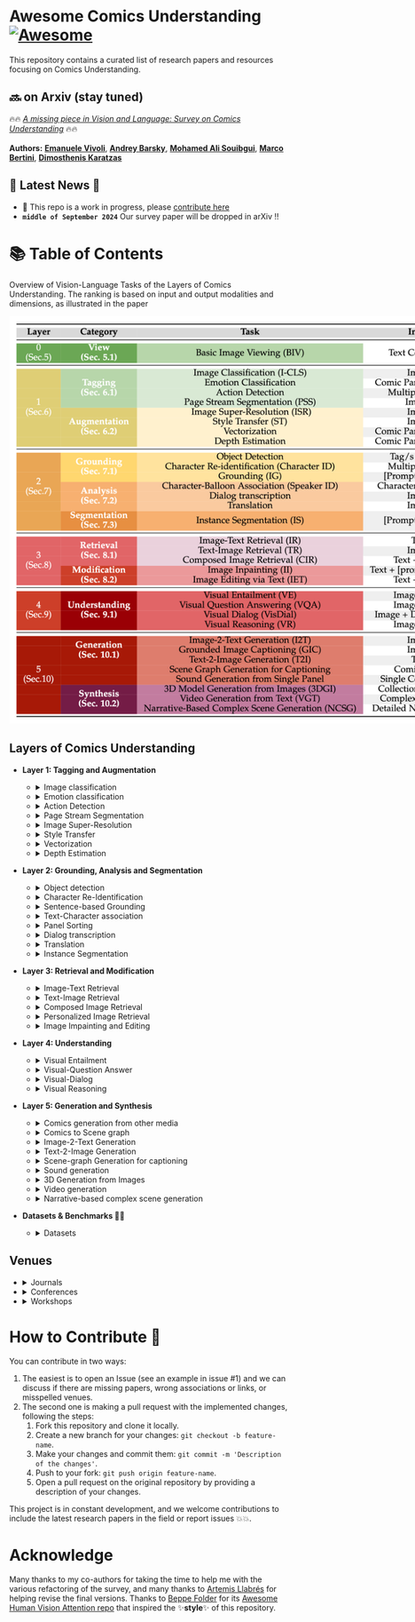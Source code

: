 # Awesome **Comics Understanding** [![Awesome](https://awesome.re/badge.svg)](https://awesome.re)

This repository contains a curated list of research papers and resources focusing on Comics Understanding.

## 🔜 on Arxiv (stay tuned)

🔥🔥 [*A missing piece in Vision and Language: Survey on Comics Understanding*](http://github.com/emanuelevivoli/awesome-comics-understanding) 🔥🔥
\
\
**Authors:** 
[**Emanuele Vivoli**](https://scholar.google.com/citations?user=BCzPjawAAAAJ),
[**Andrey Barsky**](https://scholar.google.com/citations?hl=en&user=wWYzhSEAAAAJ),
[**Mohamed Ali Souibgui**](https://scholar.google.com/citations?user=LXq3YYMAAAAJ),
[**Marco Bertini**](https://scholar.google.com/citations?user=SBm9ZpYAAAAJ),
[**Dimosthenis Karatzas**](https://scholar.google.com/citations?user=xASEtrUAAAAJ)

## 📣 Latest News 📣
- 🚧 This repo is a work in progress, please [contribute here](#how-to-contribute-)
- **`middle of September 2024`** Our survey paper will be dropped in arXiv !!

# 📚 Table of Contents

Overview of Vision-Language Tasks of the Layers of Comics Understanding. The ranking is based on input and output modalities and dimensions, as illustrated in the paper

<p align="center">
    <img src="imgs/locu.png" style="max-width:1000px">
</p>

## Layers of Comics Understanding

- **Layer 1: Tagging and Augmentation**
    - <details>
        <summary>Image classification</summary>
        
        | **Year** | **Conference / Journal** | **Title** | **Authors** | **Links** |
        |:--------:|:--------------:|:----------------------------------------------------|:---------------------|:---------:|
        |   2023   |      TIP      | Panel-Page-Aware Comic Genre Understanding | *Xu, Chenshu et al.* | [📜 Paper](https://ieeexplore.ieee.org/document/10112648) |
        |   2019   |      ICDAR Workshop      | Analysis Based on Distributed Representations of Various Parts Images in Four-Scene Comics Story Dataset | *Terauchi, Akira et al.* | [📜 Paper](https://ieeexplore.ieee.org/document/8892946) |
        |   2018   |      TPAMI      | Learning Consensus Representation for Weak Style Classification | *Jiang, Shuhui et al.* |  [📜 Paper](https://pubmed.ncbi.nlm.nih.gov/29990099/) |
        |   2018   |      ICDAR      | Comic Story Analysis Based on Genre Classification | *Daiku, Yuki et al.* | [📜 Paper](https://ieeexplore.ieee.org/abstract/document/8270238) |
        |   2017   |      ICDAR      | Histogram of Exclamation Marks and Its Application for Comics Analysis | *Hiroe, Sotaro et al.* | [📜 Paper](http://ieeexplore.ieee.org/document/8270239/) |
        |   2014   |      ACM Multimedia      | Line-Based Drawing Style Description for Manga Classification | *Chu, Wei-Ta et al.* | [📜 Paper](https://dl.acm.org/doi/abs/10.1145/2647868.2654962) |
    </details>

    - <details>
        <summary>Emotion classification</summary>
        
        | **Year** | **Conference / Journal** | **Title** | **Authors** | **Links** |
        |:--------:|:--------------:|:----------------------------------------------------|:---------------------|:---------:|
        |   2023   |      MMM      | Manga Text Detection with Manga-Specific Data Augmentation and Its Applications on Emotion Analysis | *Yang, Yi-Ting et al.* | [📜 Paper](https://link.springer.com/chapter/10.1007/978-3-031-27818-1_3) |
        |   2021   |     ICDAR      | Competition on Multimodal Emotion Recognition on Comics Scenes | *Nguyen, Nhu-Van et al.* | [📜 Paper](https://dl.acm.org/doi/10.1007/978-3-030-86337-1_51), [👨‍💻 Code](https://github.com/shwetkm/Multimodal-Emotion-Recognition-on-Comics-scenes-EmoRecCom) |
        |   2016   |      MANPU (ACM Workshop)     | Manga Content Analysis Using Physiological Signals | *Sanches, Charles Lima et al.* | [📜 Paper](https://dl.acm.org/doi/10.1145/3011549.3011555) |
        |   2015   |      IIAI-AAI      | Relation Analysis between Speech Balloon Shapes and Their Serif Descriptions in Comic | *Tanaka, Hideki et al.* | [📜 Paper](https://ieeexplore.ieee.org/document/7373906) |
    </details>
    
    - <details>
        <summary>Action Detection</summary>
        
        | **Year** | **Conference / Journal** | **Title** | **Authors** | **Links** |
        |:--------:|:--------------:|:----------------------------------------------------|:---------------------|:---------:|
        |   2020   |      Arxiv      | A Comprehensive Study of Deep Video Action Recognition | *Zhu, Yi et al.* | [📜 Paper](http://arxiv.org/abs/2012.06567), [👨‍💻 Code](https://cv.gluon.ai/model_zoo/action_recognition.html) |
        |   2017   |      CVPR      | The Amazing Mysteries of the Gutter: Drawing Inferences Between Panels in Comic Book Narratives | *Iyyer, Mohit et al.* | [📜 Paper](https://arxiv.org/abs/1611.05118) |
    </details>
    
    - <details>
        <summary>Page Stream Segmentation</summary>
        
        | **Year** | **Conference / Journal** | **Title** | **Authors** | **Links** |
        |:--------:|:--------------:|:----------------------------------------------------|:---------------------|:---------:|
        |   2022   |      ICPR      | Semantic Parsing of Interpage Relations | *Demirtaş, Mehmet Arif et al.* | [📜 Paper](https://ieeexplore.ieee.org/document/9956546) |
        |   2018   |      LREC      | Page Stream Segmentation with Convolutional Neural Nets Combining Textual and Visual Features | *Wiedemann, Gregor et al.* | [📜 Paper](https://aclanthology.org/L18-1581) |
        |   2013   |      ICDAR      | Document Classification and Page Stream Segmentation for Digital Mailroom Applications | *Gordo, Albert et al.* | [📜 Paper](http://ieeexplore.ieee.org/document/6628693/) |
    </details>
    
    - <details>
        <summary>Image Super-Resolution</summary>
        
        | **Year** | **Conference / Journal** | **Title** | **Authors** | **Links** |
        |:--------:|:--------------:|:----------------------------------------------------|:---------------------|:---------:|
        |   2023   |      MTA      | Automatic Dewarping of Camera-Captured Comic Document Images | *Garai, Arpan et al.* | [📜 Paper](https://link.springer.com/10.1007/s11042-022-13234-y) |
    </details>
    
    - <details>
        <summary>Style Transfer</summary>
        
        | **Year** | **Conference / Journal** | **Title** | **Authors** | **Links** |
        |:--------:|:--------------:|:----------------------------------------------------|:---------------------|:---------:|
        |   2023  |      Arxiv      | Inkn'hue: Enhancing Manga Colorization from Multiple Priors with Alignment Multi-Encoder VAE | *Jiramahapokee, Tawin* | [📜 Paper](https://arxiv.org/abs/2311.01804), [👨‍💻 Code](https://github.com/wootwootwootwoot/inknhue) |
        |   2023  |      IEEE Access      | Robust Manga Page Colorization via Coloring Latent Space | *Golyadkin, Maksim et al.* | [📜 Paper](https://ieeexplore.ieee.org/document/10278137) |
        |   2023   |      TVCG      | Shading-Guided Manga Screening from Reference | *Wu, Huisi et al.* | [📜 Paper](https://ieeexplore.ieee.org/document/10143242) |
        |   2022   |      Arxiv      | DASS-Detector: Domain-Adaptive Self-Supervised Pre-Training for Face \& Body Detection in Drawings | *Topal, Barış Batuhan et al.* | [📜 Paper](http://arxiv.org/abs/2211.10641), [👨‍💻 Code](https://github.com/barisbatuhan/DASS_Detector) |
        |   2021  |      CVPR      | Generating Manga from Illustrations via Mimicking Manga Creation Workflow | Zhang, LM et al.* | [📜 Paper](https://ieeexplore.ieee.org/document/9577891), [👨‍💻 Code](https://github.com/lllyasviel/MangaFilter) |
        |   2021   |      CVPR      | Unbiased Mean Teacher for Cross-domain Object Detection | *Deng, Jinhong et al.* | [📜 Paper](https://arxiv.org/abs/2003.00707), [👨‍💻 Code](https://github.com/kinredon/umt) |
        |   2021   |      CVPR      | Encoding in Style: A StyleGAN Encoder for Image-to-Image Translation | *Richardson, Elad et al.* | [📜 Paper](http://arxiv.org/abs/2008.00951), [👨‍💻 Code](https://github.com/eladrich/pixel2style2pixel) |
        |  2019   |      ISM      | Synthesis of Screentone Patterns of Manga Characters | *Tsubota, K. et al.* | [📜 Paper](https://ieeexplore.ieee.org/document/8959008), [👨‍💻 Code](https://github.com/kktsubota/manga-character-screentone) |
        |   2018  |      SciVis      | Color Interpolation for Non-Euclidean Color Spaces | *Zeyen, Max et al.* | [📜 Paper](https://ieeexplore.ieee.org/document/8823597) |
        |   2017   |      ACM-SIGGRAPH Asia      | Comicolorization: Semi-automatic Manga Colorization | *Furusawa, Chie et al.* | [📜 Paper](https://dl.acm.org/doi/10.1145/3145749.3149430), [👨‍💻 Code](https://github.com/DwangoMediaVillage/Comicolorization) |
        |   2017   |      ICDAR      | CGAN-Based Manga Colorization Using a Single Training Image | *Hensman, Paulina et al.* | [📜 Paper](https://ieeexplore.ieee.org/document/8270240/), [👨‍💻 Code](https://github.com/ryanliwag/cGan-Based-Manga-Colorization-using-1-training-image)|
        |   2017   |      CVPR      | Image-to-Image Translation with Conditional Adversarial Networks | *Isola, Phillip et al.* | [📜 Paper](http://arxiv.org/abs/1611.07004) |
        |   2017   |      ACM-TG      | Deep Extraction of Manga Structural Lines | *Li, Chengze et al.* | [📜 Paper](https://dl.acm.org/doi/10.1145/3072959.3073675), [👨‍💻 Code](https://github.com/ljsabc/MangaLineExtraction_PyTorch) |
    </details>
    
    - <details>
        <summary>Vectorization</summary>
        
        | **Year** | **Conference / Journal** | **Title** | **Authors** | **Links** |
        |:--------:|:--------------:|:----------------------------------------------------|:---------------------|:---------:|
        |   2023   |      TCSVT      | MARVEL: Raster Gray-level Manga Vectorization via Primitive-wise Deep Reinforcement Learning | *H. Su et al.* | [📜 Paper](https://ieeexplore.ieee.org/document/10233891), [👨‍💻 Code](https://github.com/SwordHolderSH/Mang2Vec) |
        |   2022   |      CVPR      | Towards Layer-wise Image Vectorization | *Ma, Xu et al.* | [📜 Paper](https://arxiv.org/abs/2206.04655), [👨‍💻 Code](https://github.com/ma-xu/LIVE) |
        |   2017   |      ACM-TG      | Deep Extraction of Manga Structural Lines | *Li, Chengze et al.* | [📜 Paper](https://dl.acm.org/doi/10.1145/3072959.3073675), [👨‍💻 Code](https://github.com/ljsabc/MangaLineExtraction_PyTorch) |
        |   2017  |     TVCG      | Manga Vectorization and Manipulation with Procedural Simple Screentone | *Yao, Chih-Yuan et al.* | [📜 Paper](https://ieeexplore.ieee.org/document/7399427) |
        |   2011   |      ACM-SIGGRAPH      | Depixelizing Pixel Art | *Kopf, Johannes et al.* | [📜 Paper](https://doi.org/10.1145/1964921.1964994) |
        |   2003   |      N/A      | Potrace : A Polygon-Based Tracing Algorithm | *Selinger, Peter* | [📜 Paper](https://www.semanticscholar.org/paper/Potrace-%3A-a-polygon-based-tracing-algorithm-Selinger/e60b78c1fed3fa907411bb189767e868e4a421f8), [👨‍💻 Code](https://potrace.sourceforge.net) |
    </details>
    
    - <details>
        <summary>Depth Estimation</summary>
        
        | **Year** | **Conference / Journal** | **Title** | **Authors** | **Links** |
        |:--------:|:--------------:|:----------------------------------------------------|:---------------------|:---------:|
        |   2023   |      CVPR Workshop      | Dense Multitask Learning to Reconfigure Comics | *Bhattacharjee, Deblina et al.* | [📜 Paper](https://arxiv.org/abs/2307.08071) |
        |   2022   |      WACV    | Estimating Image Depth in the Comics Domain | *Bhattacharjee, Deblina et al.* | [📜 Paper](https://arxiv.org/abs/2110.03575),  [👨‍💻 Code](https://github.com/IVRL/ComicsDepth) |
        |   2022  |      CVPR      | MulT: An End-to-End Multitask Learning Transformer | *Bhattacharjee, Deblina et al.* | [📜 Paper](http://arxiv.org/abs/2205.08303), [👨‍💻 Code](https://github.com/IVRL/MulT) |
    </details>

- **Layer 2: Grounding, Analysis and Segmentation**
    - <details>
        <summary>Object detection</summary>


        | **Year** | **Conference / Journal** | **Title** | **Authors** | **Links** |
        |:--------:|:--------------:|:----------------------------------------------------|:---------------------|:---------:|
        |   2023   |      MMM      | Manga Text Detection with Manga-Specific Data Augmentation and Its Applications on Emotion Analysis | *Yang, \relax YT et al.* | [📜 Paper](https://dl.acm.org/doi/10.1007/978-3-031-27818-1_3) |
        |   2023   |   CSNT      | CPD: Faster RCNN-based DragonBall Comic Panel Detection | *Sharma, Rishabh et al.* | [📜 Paper](https://ieeexplore.ieee.org/document/10134577) |
        |   2022   |      IJDAR      | BCBId: First Bangla Comic Dataset and Its Applications | *Dutta, Arpita et al.* | [📜 Paper](https://doi.org/10.1007/s10032-022-00412-9) |
        |   2022   |      ECCV      | COO/ Comic Onomatopoeia Dataset for Recognizing Arbitrary or Truncated Texts | *Baek, Jeonghun et al.* | [📜 Paper](http://arxiv.org/abs/2207.04675), [👨‍💻 Code](https://github.com/ku21fan/COO-Comic-Onomatopoeia) |
        |   2019   |      ICDAR Workshop      | What Do We Expect from Comic Panel Extraction? | *Nguyen Nhu, Van et al.* | [📜 Paper](https://ieeexplore.ieee.org/document/8893103) |
        |   2019   |      ICDAR Workshop      | CNN Based Extraction of Panels/Characters from Bengali Comic Book Page Images | *Dutta, Arpita et al.* | [📜 Paper](https://ieeexplore.ieee.org/document/8893046/) |
        |   2018   |      VCIP      | Text Detection in Manga by Deep Region Proposal, Classification, and Regression | *Chu, Wei-Ta et al.* | [📜 Paper](https://ieeexplore.ieee.org/document/8698677) |
        |   2018   |      IWAIT     | A Study on Object Detection Method from Manga Images Using CNN | *Yanagisawa, Hideaki et al.* | [📜 Paper](https://ieeexplore.ieee.org/document/8369633/) |
        |   2018   |     IWAIT      | A Study on Object Detection Method from Manga Images Using CNN | *Yanagisawa, Hideaki et al.* | [📜 Paper](https://ieeexplore.ieee.org/document/8369633/) |
        |   2017   |      ICDAR      | A Faster R-CNN Based Method for Comic Characters Face Detection | *Qin, Xiaoran et al.* | [📜 Paper](https://ieeexplore.ieee.org/document/8270109) |
        |   2016   |      IJCG      | Text-Aware Balloon Extraction from Manga | *Liu, Xueting et al.* | [📜 Paper](https://dl.acm.org/doi/10.1007/s00371-015-1084-0) |
        |   2016   |      IJCNN      | Line-Wise Text Identification in Comic Books: A Support Vector Machine-Based Approach | *Pal, Srikanta et al.* | [📜 Paper](https://ieeexplore.ieee.org/document/7727719) |
        |   2016   |      ICIP      | Text Detection in Manga by Combining Connected-Component-Based and Region-Based Classifications | *Aramaki, Yuji et al.* | [📜 Paper](http://ieeexplore.ieee.org/document/7532890) |
        |   2015   |      ICIAP      | Panel Tracking for the Extraction and the Classification of Speech Balloons | *Jomaa, Hadi S. et al.* | [📜 Paper](https://dl.acm.org/doi/10.1007/978-3-319-23234-8_37) |
        |   2012   |      DAS      | Panel and Speech Balloon Extraction from Comic Books | *Ho, Anh Khoi Ngo et al.* | [📜 Paper](https://ieeexplore.ieee.org/document/6195407) |
        |   2011   |      IJI      | Method for Real Time Text Extraction of Digital Manga Comic | *Arai, Kohei et al.* | [📜 Paper](https://api.semanticscholar.org/CorpusID:59874189) |
        |   2011   |      ICDAR      | Recognizing Text Elements for SVG Comic Compression and Its Novel Applications | *Su, Chung-Yuan et al.* | [📜 Paper](https://ieeexplore.ieee.org/document/6065526) |
        |  2010   |      ICIT      | Method for Automatic E-Comic Scene Frame Extraction for Reading Comic on Mobile Devices | *Arai, Kohei et al.* | [📜 Paper](https://ieeexplore.ieee.org/document/5501698) |
        |  2009   |      IJHCI      | Enhancing the Accessibility for All of Digital Comic Books | *Ponsard, Christophe* | [📜 Paper](https://api.semanticscholar.org/CorpusID:707176) |
    </details>
    
    - <details>
        <summary>Character Re-Identification</summary>
        

        | **Year** | **Conference / Journal** | **Title** | **Authors** | **Links** |
        |:--------:|:--------------:|:----------------------------------------------------|:---------------------|:---------:|
        |   2024   |      Arxiv      | Tails Tell Tales: Chapter-Wide Manga Transcriptions with Character Names | *Ragav Sachdeva et al.* | [📜 Paper](https://arxiv.org/abs/2408.00298), [👨‍💻 Code](https://github.com/ragavsachdeva/magi) |
        |   2024   |      Arxiv      | CoMix: A Comprehensive Benchmark for Multi-Task Comic Understanding | *Emanuele Vivoli et al.* | [📜 Paper](https://arxiv.org/abs/2407.03550) |
        |   2024   |      CVPR      | The Manga Whisperer: Automatically Generating Transcriptions for Comics | *Sachdeva, Ragav et al.* | [📜 Paper](http://arxiv.org/abs/2401.10224), [👨‍💻 Code](https://github.com/ragavsachdeva/magi) |
        |   2023   |      IET Image Processing      | Toward Cross-Domain Object Detection in Artwork Images Using Improved YoloV5 and XGBoosting | *Ahmad, Tasweer et al.* | [📜 Paper](https://api.semanticscholar.org/CorpusID:258159957) |
        |   2023   |      Arxiv      | Identity-Aware Semi-Supervised Learning for Comic Character Re-Identification | *Soykan, Gürkan et al.* | [📜 Paper](https://arxiv.org/abs/2308.09096) |
        |   2023   |      ACM-MM Asia      | Occlusion-Aware Manga Character Re-Identification with Self-Paced Contrastive Learning | *Zhang, Ci-Yin et al.* | [📜 Paper](https://dl.acm.org/doi/10.1145/3595916.3626401) |
        |   2022   |      Arxiv      | Unsupervised Manga Character Re-Identification via Face-Body and Spatial-Temporal Associated Clustering | *Zhang, Z et al.* | [📜 Paper](https://arxiv.org/abs/2204.04621) |
        |   2022   |      ICIR      | CAST: Character Labeling in Animation Using Self‐supervision by Tracking | *Nir, Oron et al.* | [📜 Paper](https://onlinelibrary.wiley.com/doi/10.1111/cgf.14464) |
        |   2020   |      ICPR      | Dual Loss for Manga Character Recognition with Imbalanced Training Data | *Li, Yonggang et al.* | [📜 Paper](https://ieeexplore.ieee.org/abstract/document/9412282) |
        |   2020   |      ICML      | A Simple Framework for Contrastive Learning of Visual Representations | *Chen, Ting et al.* | [📜 Paper](http://arxiv.org/abs/2002.05709) |
        |   2015   |      ACPR      | Similarity Learning Based on Pool-Based Active Learning for Manga Character Retrieval | *Iwata, Motoi et al.* | [📜 Paper](https://ieeexplore.ieee.org/document/7486541) |
        |   2014   |      DAS      | A Study to Achieve Manga Character Retrieval Method for Manga Images | *Iwata, M. et al.* |  [📜 Paper](https://ieeexplore.ieee.org/document/6831019) |
        |   2012   |      CVPR      | Color Attributes for Object Detection | *Khan, Fahad Shahbaz et al.* | [📜 Paper](https://ieeexplore.ieee.org/document/6248068) |
        |   2012   |      ECCV      | PHOG Analysis of Self-Similarity in Aesthetic Images | *Redies, Christoph et al.* | [📜 Paper](https://link.springer.com/chapter/10.1007/978-3-642-33863-2_54) |
        |   2011   |      ICDAR      | Similar Manga Retrieval Using Visual Vocabulary Based on Regions of Interest | *Sun, Weihan et al.* | [📜 Paper](https://ieeexplore.ieee.org/document/6065475) |
    </details>
    
    - <details>
        <summary>Sentence-based Grounding</summary>
        

        | **Year** | **Conference / Journal** | **Title** | **Authors** | **Links** |
        |:--------:|:--------------:|:----------------------------------------------------|:---------------------|:---------:|
        |   2024   |  AAAI | GroundVLP: Harnessing Zero-shot Visual Grounding from Vision-Language Pre-training and Open-Vocabulary Object Detection | *Shen, Haozhan et al.* | [📜 Paper](http://arxiv.org/abs/2312.15043), [👨‍💻 Code](https://github.com/om-ai-lab/GroundVLP) |
        |   2024   |  ECCV | Grounding DINO: Marrying DINO with Grounded Pre-Training for Open-Set Object Detection | *Liu, Shilong et al.* | [📜 Paper](http://arxiv.org/abs/2303.05499), [👨‍💻 Code](https://github.com/IDEA-Research/GroundingDINO) |
        |   2020   |  CVPR Workshop | Exploring Phrase Grounding without Training: Contextualisation and Extension to Text-Based Image Retrieval | *Parcalabescu, Letitia et al.* | [📜 Paper](https://ieeexplore.ieee.org/document/9150575/) |
        |   2019   |  AAAI | Zero-Shot Object Detection with Textual Descriptions | *Li, Zhihui et al.* | [📜 Paper](https://ojs.aaai.org/index.php/AAAI/article/view/4891) |
    </details>
    
    - <details>
        <summary>Text-Character association</summary>
        

        | **Year** | **Conference / Journal** | **Title** | **Authors** | **Links** |
        |:--------:|:--------------:|:----------------------------------------------------|:---------------------|:---------:|
        |   2024   |      Arxiv      | Tails Tell Tales: Chapter-Wide Manga Transcriptions with Character Names | *Ragav Sachdeva et al.* | [📜 Paper](https://arxiv.org/abs/2408.00298), [👨‍💻 Code](https://github.com/ragavsachdeva/magi) |
        |   2024   |      Arxiv      | CoMix: A Comprehensive Benchmark for Multi-Task Comic Understanding | *Emanuele Vivoli et al.* | [📜 Paper](https://arxiv.org/abs/2407.03550) |
        |   2024   |      CVPR      | The Manga Whisperer: Automatically Generating Transcriptions for Comics | *Sachdeva, Ragav et al.* | [📜 Paper](http://arxiv.org/abs/2401.10224), [👨‍💻 Code](https://github.com/ragavsachdeva/magi) |
        |   2023   |      arXiv      | Manga109Dialog A Large-scale Dialogue Dataset for Comics Speaker Detection | *Li, Yingxuan et al.* | [📜 Paper](http://arxiv.org/abs/2306.17469) |
        |   2022   |      IIAI-AAI   | Algorithms for Estimation of Comic Speakers Considering Reading Order of Frames and Texts | *Omori, Yuga et al.* | [📜 Paper](https://ieeexplore.ieee.org/document/9894649/) |
        |   2019   |      IJDAR      | Comic MTL: Optimized Multi-Task Learning for Comic Book Image Analysis | *Nguyen, Nhu-Van et al.* | [📜 Paper](https://dl.acm.org/doi/10.1007/s10032-019-00330-3) |
        |   2015   |      ICDAR      | Speech Balloon and Speaker Association for Comics and Manga Understanding | *Rigaud, Christophe et al.* | [📜 Paper](http://ieeexplore.ieee.org/document/7333782/) |
    </details>
    
    - <details>
        <summary>Panel Sorting</summary>
        

        | **Year** | **Conference / Journal** | **Title** | **Authors** | **Links** |
        |:--------:|:--------------:|:----------------------------------------------------|:---------------------|:---------:|
        |   2017   |      ICDAR     | Story Pattern Analysis Based on Scene Order Information in Four-Scene Comics | *Ueno, Miki et al.* | [📜 Paper](https://ieeexplore.ieee.org/document/8270241) |
    </details>

    - <details>
        <summary>Dialog transcription</summary>
        

        | **Year** | **Conference / Journal** | **Title** | **Authors** | **Links** |
        |:--------:|:--------------:|:----------------------------------------------------|:---------------------|:---------:|
        |   2024   |      Arxiv      | Tails Tell Tales: Chapter-Wide Manga Transcriptions with Character Names | *Ragav Sachdeva et al.* | [📜 Paper](https://arxiv.org/abs/2408.00298), [👨‍💻 Code](https://github.com/ragavsachdeva/magi) |
        |   2024   |      Arxiv      | CoMix: A Comprehensive Benchmark for Multi-Task Comic Understanding | *Emanuele Vivoli et al.* | [📜 Paper](https://arxiv.org/abs/2407.03550) |
        |   2024   |      CVPR      | The Manga Whisperer: Automatically Generating Transcriptions for Comics | *Sachdeva, Ragav et al.* | [📜 Paper](http://arxiv.org/abs/2401.10224), [👨‍💻 Code](https://github.com/ragavsachdeva/magi) |
        |   2023   |      arXiv      | Manga109Dialog A Large-scale Dialogue Dataset for Comics Speaker Detection | *Li, Yingxuan et al.* | [📜 Paper](http://arxiv.org/abs/2306.17469) |
    </details>
    
    - <details>
        <summary>Translation</summary>
        

        | **Year** | **Conference / Journal** | **Title** | **Authors** | **Links** |
        |:--------:|:--------------:|:----------------------------------------------------|:---------------------|:---------:|
        
    </details>
    
    - <details>
        <summary>Instance Segmentation</summary>
        

        | **Year** | **Conference / Journal** | **Title** | **Authors** | **Links** |
        |:--------:|:--------------:|:----------------------------------------------------|:---------------------|:---------:|
        |   2024   |      ECCV Worksop     | AI for Visual Art | *Bhattacharjee, Deblina et al.* | [👨‍💻 Code](https://github.com/IVRL/AI4VA) |
        |   2022   |      DataverseNL     | The Visual Language Research Corpus (VLRC) Project | *Cohn, Neil* | [📜 Paper](https://doi.org/10.34894/LWMZ7G) |
    </details>

- **Layer 3: Retrieval and Modification**
    - <details>
        <summary>Image-Text Retrieval</summary>
        

        | **Year** | **Conference / Journal** | **Title** | **Authors** | **Links** |
        |:--------:|:--------------:|:----------------------------------------------------|:---------------------|:---------:|
        |   2014   |      DAS      | A Study to Achieve Manga Character Retrieval Method for Manga Images | *Iwata, M. et al.* |  [📜 Paper](https://ieeexplore.ieee.org/document/6831019) |
        |   2011   |      ICDAR      | Similar Manga Retrieval Using Visual Vocabulary Based on Regions of Interest | *Sun, Weihan et al.* | [📜 Paper](https://ieeexplore.ieee.org/document/6065475) |
        |   2011   |      CAVW      | Comic Character Animation Using Bayesian Estimation | *Chou, Yun-Feng et al.* | [📜 Paper](https://nycu-staging.elsevierpure.com/en/publications/comic-character-animation-using-bayesian-estimation) |
        |   2010   |      ICGC      | Searching Digital Political Cartoons | *Wu, Yejun* | [📜 Paper](https://www.researchgate.net/publication/221414603_Searching_Digital_Political_Cartoons) |
    </details>
    
    - <details>
        <summary>Text-Image Retrieval</summary>
        

        | **Year** | **Conference / Journal** | **Title** | **Authors** | **Links** |
        |:--------:|:--------------:|:----------------------------------------------------|:---------------------|:---------:|
        |   2014   |      ICIP      | Sketch2Manga: Sketch-based Manga Retrieval | *Matsui, Yusuke et al.* | [📜 Paper](https://ieeexplore.ieee.org/document/7025626) |
    </details>
    
    - <details>
        <summary>Composed Image Retrieval</summary>
        

        | **Year** | **Conference / Journal** | **Title** | **Authors** | **Links** |
        |:--------:|:--------------:|:----------------------------------------------------|:---------------------|:---------:|
        |   2023   |      Arxiv      | MaRU: A Manga Retrieval and Understanding System Connecting Vision and Language | *Shen, Conghao Tom et al.* | [📜 Paper](https://arxiv.org/abs/2311.02083) |
        |   2022   |      DICTA      | ComicLib: A New Large-Scale Comic Dataset for Sketch Understanding | *Wei, Xin et al.* | [📜 Paper](https://ieeexplore.ieee.org/abstract/document/10034579/) |
        |   2021   |      ICDAR      | Manga-MMTL: Multimodal Multitask Transfer Learning for Manga Character Analysis | *Nguyen, Nhu-Van et al.* | [📜 Paper](https://dl.acm.org/doi/10.1007/978-3-030-86331-9_27) |
        |   2017   |      ICDAR      | Sketch-Based Manga Retrieval Using Deep Features | *Narita, Rei et al.* | [📜 Paper](https://ieeexplore.ieee.org/abstract/document/8270236) |
        |   2017   |      Arxiv      | A Neural Representation of Sketch Drawings | *Ha, David et al.* | [📜 Paper](http://arxiv.org/abs/1704.03477) |
        |   2017   |      Arxiv      | Style Transfer for Anime Sketches with Enhanced Residual U-net and Auxiliary Classifier GAN | *Zhang, Lvmin et al.* | [📜 Paper](http://arxiv.org/abs/1706.03319) |
        |   2015   |      MM-TA      | Sketch-Based Manga Retrieval Using Manga109 Dataset | *Matsui, Yusuke et al.* | [📜 Paper](https://arxiv.org/abs/1510.04389) |
    </details>
    
    - <details>
        <summary>Personalized Image Retrieval</summary>
        
        | **Year** | **Conference / Journal** | **Title** | **Authors** | **Links** |
        |:--------:|:--------------:|:----------------------------------------------------|:---------------------|:---------:|
        |   2022   |      BMVC      | Personalised CLIP or: How to Find Your Vacation Videos | *Korbar, Bruno et al.* | [📜 Paper](https://bmvc2022.mpi-inf.mpg.de/639) |

    </details>

    - <details>
        <summary>Image Impainting and Editing</summary>
        

        | **Year** | **Conference / Journal** | **Title** | **Authors** | **Links** |
        |:--------:|:--------------:|:----------------------------------------------------|:---------------------|:---------:|
        |   2022   |      ACM-UIST      | CodeToon: Story Ideation, Auto Comic Generation, and Structure Mapping for Code-Driven Storytelling | *Suh, Sangho et al.* | [📜 Paper](http://arxiv.org/abs/2208.12981) |
        |   2022   |      TVCG      | Interactive Data Comics | *Wang, Zezhong et al.* | [📜 Paper](https://ieeexplore.ieee.org/document/9552591/) |
    </details>

- **Layer 4: Understanding**
    - <details>
        <summary>Visual Entailment</summary>
        

        | **Year** | **Conference / Journal** | **Title** | **Authors** | **Links** |
        |:--------:|:--------------:|:----------------------------------------------------|:---------------------|:---------:|
        
    </details>
    
    - <details>
        <summary>Visual-Question Answer</summary>
        

        | **Year** | **Conference / Journal** | **Title** | **Authors** | **Links** |
        |:--------:|:--------------:|:----------------------------------------------------|:---------------------|:---------:|
        |   2022   |      WACV      | Challenges in Procedural Multimodal Machine Comprehension: A Novel Way To Benchmark | *Sahu, Pritish et al.* | [📜 Paper](https://arxiv.org/abs/2110.11899) |
        |   2021  |     Arxiv      | Towards Solving Multimodal Comprehension | *Sahu, Pritish et al.* | [📜 Paper](https://api.semanticscholar.org/CorpusID:233307454) |
        |   2020   |      MDPI-AS      | A Survey on Machine Reading Comprehension—Tasks, Evaluation Metrics and Benchmark Datasets | *Zeng, Changchang et al.* | [📜 Paper](https://www.mdpi.com/2076-3417/10/21/7640) |
        |   2017   |      IIWAS      | ComicQA: Contextual Navigation Aid by Hyper-Comic Representation | *Sumi, Yasuyuki et al.* | [📜 Paper](https://dl.acm.org/doi/10.1145/3151759.3151790) |
        |   2016   |      MANPU      | Designing a Question-Answering System for Comic Contents | *Moriyama, Yukihiro et al.* | [📜 Paper](https://doi.org/10.1145/3011549.3011554) |
    </details>

    - <details>
        <summary>Visual-Dialog</summary>
        

        | **Year** | **Conference / Journal** | **Title** | **Authors** | **Links** |
        |:--------:|:--------------:|:----------------------------------------------------|:---------------------|:---------:|
        
    </details>

    - <details>
        <summary>Visual Reasoning</summary>
        

        | **Year** | **Conference / Journal** | **Title** | **Authors** | **Links** |
        |:--------:|:--------------:|:----------------------------------------------------|:---------------------|:---------:|

    </details>

- **Layer 5: Generation and Synthesis**
    - <details>
        <summary>Comics generation from other media</summary>
        

        | **Year** | **Conference / Journal** | **Title** | **Authors** | **Links** |
        |:--------:|:--------------:|:----------------------------------------------------|:---------------------|:---------:|
        |   2023   |      SIGCSE      | Developing Comic-based Learning Toolkits for Teaching Computing to Elementary School Learners | *Castro, Francico et al.* | [📜 Paper](https://dl.acm.org/doi/abs/10.1145/3545947.3576272) |
        |   2022  |      THMS      | Augmenting Conversations With Comic-Style Word Balloons | *Zhang, H. et al.* | [📜 Paper](https://ieeexplore.ieee.org/abstract/document/9969440) |
        |   2022  |      LACLO      | Comics as a Pedagogical Tool for Teaching | *Lima, Antonio Alexandre et al.* | [📜 Paper](https://api.semanticscholar.org/CorpusID:256034564) |
        |   2021   |      TVCG      | ChartStory: Automated Partitioning, Layout, and Captioning of Charts into Comic-Style Narratives | *Zhao, Jian et al.* | [📜 Paper](https://ieeexplore.ieee.org/document/9547737) |
        |   2021  |      SIGCSE      | Using Comics to Introduce and Reinforce Programming Concepts in CS1 | *Suh, Sangho et al.* | [📜 Paper](https://dl.acm.org/doi/abs/10.1145/3408877.3432465) |
        |   2021   |      MM-CCA      | Automatic Comic Generation with Stylistic Multi-page Layouts and Emotion-driven Text Balloon Generation | *Yang, Xin et al.* | [📜 Paper](http://arxiv.org/abs/2101.11111) |
        |   2018   |      ACM      | Comixify: Transform Video into a Comics | *Pesko, Maciej et al.* | [📜 Paper](http://arxiv.org/abs/1812.03473) |
        |   2015   |      TOMM      | Content-Aware Video2Comics With Manga-Style Layout | *Jing, Guangmei et al.* | [📜 Paper](http://ieeexplore.ieee.org/document/7226841/) |
        |   2012   |      TOMM      | Movie2Comics: Towards a Lively Video Content Presentation | *Wang, Meng et al.* | [📜 Paper](https://ieeexplore.ieee.org/document/6148281) |
        |   2012   |      ACM-TG      | Automatic Stylistic Manga Layout | *Cao, Ying et al.* | [📜 Paper](https://dl.acm.org/doi/10.1145/2366145.2366160) |
        |   2012   |      TOMM      | Scalable Comic-like Video Summaries and Layout Disturbance | *Herranz, Luis et al.* | [📜 Paper](http://ieeexplore.ieee.org/document/6177266/) |
        |   2011   |      ACM-MM      | Automatic Preview Generation of Comic Episodes for Digitized Comic Search | *Hoashi, Keiichiro et al.* | [📜 Paper](https://dl.acm.org/doi/abs/10.1145/2072298.2072047) |
        |   2011   |      ISPACS      | Automatic Comic Strip Generation Using Extracted Keyframes from Cartoon Animation | *Tanapichet, Pakpoom et al.* | [📜 Paper](https://ieeexplore.ieee.org/document/6146180) |
        |   2011   |      ICMLC      | Caricaturation for Human Face Pictures | *Chang, I-Cheng et al.* | [📜 Paper](https://ieeexplore.ieee.org/document/6017011) |
        |   2010   |      SICE      | Comic Live Chat Communication Tool Based on Concept of Downgrading | *Matsuda, Misaki et al.* | [📜 Paper](https://ieeexplore.ieee.org/abstract/document/5602541/) |
        |   2010   |     CAIDCD      | Research and Development of the Generation in Japanese Manga Based on Frontal Face Image | *Xuexiong, Deng et al.* | [📜 Paper](https://colab.ws/articles/10.1109%2Fcaidcd.2010.5681245) |
    </details>

    - <details>
        <summary>Comics to Scene graph</summary>

        | **Year** | **Conference / Journal** | **Title** | **Authors** | **Links** |
        |:--------:|:--------------:|:----------------------------------------------------|:---------------------|:---------:|

    </details>

    - <details>
        <summary>Image-2-Text Generation</summary>
        

        | **Year** | **Conference / Journal** | **Title** | **Authors** | **Links** |
        |:--------:|:--------------:|:----------------------------------------------------|:---------------------|:---------:|
        |   2024   |  ICDAR | Multimodal Transformer for Comics Text-Cloze | *Vivoli, Emanuele et al.* | [📜 Paper](http://arxiv.org/abs/2403.03719) |
        |   2024   |      CVPR      | The Manga Whisperer: Automatically Generating Transcriptions for Comics | *Sachdeva, Ragav et al.* | [📜 Paper](http://arxiv.org/abs/2401.10224), [👨‍💻 Code](https://github.com/ragavsachdeva/magi) |
        |   2023   |      Arxiv      | Comics for Everyone: Generating Accessible Text Descriptions for Comic Strips | *Ramaprasad, Reshma et al.* | [📜 Paper](https://arxiv.org/abs/2310.00698) |
        |   2023   |      ACL      | Multimodal Persona Based Generation of Comic Dialogs | *Agrawal, Harsh et al.* | [📜 Paper](https://aclanthology.org/2023.acl-long.791) |
        |   2023   |      Arxiv      | M2C: Towards Automatic Multimodal Manga Complement | *Guo, Hongcheng et al.* | [📜 Paper](https://arxiv.org/abs/2310.17130) |

    </details>

    - <details>
        <summary>Text-2-Image Generation</summary>
        

        | **Year** | **Conference / Journal** | **Title** | **Authors** | **Links** |
        |:--------:|:--------------:|:----------------------------------------------------|:---------------------|:---------:|
        |   2023   |      ICCV      | Diffusion in Style | *Everaert, Martin Nicolas et al.* | [📜 Paper](https://ieeexplore.ieee.org/document/10377661), [👨‍💻 Code]() |
        |   2023   |      MDPI-AS      | A Study on Generating Webtoons Using Multilingual Text-to-Image Models | *Yu, Kyungho et al.* | [📜 Paper](https://www.mdpi.com/2076-3417/13/12/7278) |
        |   2023   |      Arxiv      | Generating Coherent Comic with Rich Story Using ChatGPT and Stable Diffusion | *Jin, Ze et al.* | [📜 Paper](https://arxiv.org/abs/2305.11067) |
        |   2022   |      ISM      | Conditional GAN for Small Datasets | *Hiruta, Komei et al.* | [📜 Paper](https://ieeexplore.ieee.org/document/10019704) |
        |   2021   |      NAACL      | Improving Generation and Evaluation of Visual Stories via Semantic Consistency | *Maharana, Adyasha et al.* | [📜 Paper](http://arxiv.org/abs/2105.10026), [👨‍💻 Code](https://github.com/adymaharana/StoryViz) |
        |   2021   |      CoRR      | Integrating Visuospatial, Linguistic and Commonsense Structure intoStory Visualization | *Maharana, Adyasha et al.* | [📜 Paper](https://arxiv.org/abs/2110.10834), [👨‍💻 Code](https://github.com/adymaharana/VLCStoryGan) |
        |   2021   |      ICCC      | A Deep Learning Pipeline for the Synthesis of Graphic Novels | *Melistas, Thomas et al.* | [📜 Paper](https://doi.org/10.5281/zenodo.11120828) |
        |   2021   |      Arxiv      | ComicGAN: Text-to-Comic Generative Adversarial Network | *Proven-Bessel, Ben et al.* | [📜 Paper](http://arxiv.org/abs/2109.09120), [👨‍💻 Code](https://github.com/nijuyr/comixGAN) |
        |   2019   |      CVPR      | StoryGAN: A Sequential Conditional GAN for Story Visualization | *Li, Yitong et al.* | [📜 Paper](http://arxiv.org/abs/1812.02784), [👨‍💻 Code](https://github.com/yitong91/StoryGAN) |
        |   2018   |      CVPR      | Cross-Domain Weakly-Supervised Object Detection through Progressive Domain Adaptation | *Inoue, Naoto et al.* | [📜 Paper](http://arxiv.org/abs/1803.11365), [👨‍💻 Code](https://github.com/naoto0804/cross-domain-detection) |
        |   2017   |      Arxiv      | Towards the Automatic Anime Characters Creation with Generative Adversarial Networks | *Jin, Yanghua et al.* | [📜 Paper](http://arxiv.org/abs/1708.05509), [👨‍💻 Code](https://github.com/ctwxdd/Tensorflow-ACGAN-Anime-Generation) |
    </details>
    
    - <details>
        <summary>Scene-graph Generation for captioning</summary>
        

        | **Year** | **Conference / Journal** | **Title** | **Authors** | **Links** |
        |:--------:|:--------------:|:----------------------------------------------------|:---------------------|:---------:|

    </details>
    
    - <details>
        <summary>Sound generation</summary>
        

        | **Year** | **Conference / Journal** | **Title** | **Authors** | **Links** |
        |:--------:|:--------------:|:----------------------------------------------------|:---------------------|:---------:|
        |   2023   |      ACM-TAC      | AccessComics2: Understanding the User Experience of an Accessible Comic Book Reader for Blind People with Textual Sound Effects | *Lee, Yun Jung et al.* | [📜 Paper](https://dl.acm.org/doi/10.1145/3555720) |
        |   2019   |      ACM-TG      | Comic-Guided Speech Synthesis | *Wang, Yujia et al.* | [📜 Paper](https://dl.acm.org/doi/10.1145/3355089.3356487) |
    </details>
    
    - <details>
        <summary>3D Generation from Images</summary>
        

        | **Year** | **Conference / Journal** | **Title** | **Authors** | **Links** |
        |:--------:|:--------------:|:----------------------------------------------------|:---------------------|:---------:|
        |   2023   |      ECCV      | AnimeCeleb: Large-Scale Animation CelebHeads Dataset for Head Reenactment | *Kim, Kangyeol et al.* | [📜 Paper](http://arxiv.org/abs/2111.07640), [👨‍💻 Code](https://github.com/kangyeolk/AnimeCeleb) |
        |   2023   |      IJCAI      | Collaborative Neural Rendering Using Anime Character Sheets | *Lin, Zuzeng et al.* | [📜 Paper](http://arxiv.org/abs/2207.05378), [👨‍💻 Code](https://github.com/megvii-research/IJCAI2023-CoNR) |
        |   2023   |      CVPR      | PAniC-3D: Stylized Single-view 3D Reconstruction from Portraits of Anime Characters | *Chen, Shuhong et al.* | [📜 Paper](https://ieeexplore.ieee.org/document/10204514/) |
        |   2023   |      Arxiv      | Sketch-A-Shape: Zero-Shot Sketch-to-3D Shape Generation | *Sanghi, Aditya et al.* | [📜 Paper](https://arxiv.org/abs/2307.03869) |
        |   2021   |      N/A      | Talking Head Anime from a Single Image 2: More Expressive | *Khungurn, Pramook et al.* | [👨‍💻 Code](https://github.com/pkhungurn/talking-head-anime-2-demo) |
        |   2020   |      ICLR      | U-GAT-IT: Unsupervised Generative Attentional Networks with Adaptive Layer-Instance Normalization for Image-to-Image Translation | *Kim, Junho et al.* | [📜 Paper](http://arxiv.org/abs/1907.10830), [👨‍💻 Code](https://github.com/Lornatang/UGATIT-PyTorch) |
        |   2017   |      3DV      | 3D Shape Reconstruction from Sketches via Multi-view Convolutional Networks | *Lun, Zhaoliang et al.* | [📜 Paper](https://ieeexplore.ieee.org/document/8374559/) |

    </details>

    - <details>
        <summary>Video generation</summary>
        

        | **Year** | **Conference / Journal** | **Title** | **Authors** | **Links** |
        |:--------:|:--------------:|:----------------------------------------------------|:---------------------|:---------:|
        |   2023   |      Arxiv      | DreamVideo: High-Fidelity Image-to-Video Generation with Image Retention and Text Guidance | *Wang, Cong et al.* | [📜 Paper](http://arxiv.org/abs/2312.03018), [👨‍💻 Code](https://github.com/anonymous0769/DreamVideo) |
        |   2023  |      Arxiv      | Photorealistic Video Generation with Diffusion Models | *Gupta, Agrim et al.* | [📜 Paper](http://arxiv.org/abs/2312.06662) |
        |   2023   |      Arxiv      | Motion-Conditioned Image Animation for Video Editing | *Yan, Wilson et al.* | [📜 Paper](http://arxiv.org/abs/2311.18827), [👨‍💻 Code](https://facebookresearch.github.io/MoCA) |
        |   2021   |      ICDAR      | C2VNet: A Deep Learning Framework Towards Comic Strip to Audio-Visual Scene Synthesis | *Gupta, Vaibhavi et al.* | [📜 Paper](https://link.springer.com/chapter/10.1007/978-3-030-86331-9_11), [👨‍💻 Code](https://github.com/gesstalt/IMCDB) |
        |   2016   |      TOMM      | Dynamic Manga: Animating Still Manga via Camera Movement | *Cao, Ying et al.* | [📜 Paper](https://ieeexplore.ieee.org/document/7567524) |
    </details>

    - <details>
        <summary>Narrative-based complex scene generation</summary>
        

        | **Year** | **Conference / Journal** | **Title** | **Authors** | **Links** |
        |:--------:|:--------------:|:----------------------------------------------------|:---------------------|:---------:|
        |   2024   |      WACV      | Synthesizing Coherent Story with Auto-Regressive Latent Diffusion Models | *Pan, Xichen et al.* | [📜 Paper](http://arxiv.org/abs/2211.10950), [👨‍💻 Code](https://github.com/xichenpan/ARLDM) |
        |   2023   |      CVPR      | Make-A-Story: Visual Memory Conditioned Consistent Story Generation | *Rahman, Tanzila et al.* | [📜 Paper](https://ieeexplore.ieee.org/document/10205339/) |
        |   2023   |     NeurIPS Workshop      | Personalized Comic Story Generation | *Peng, Wenxuan et al.* | [📜 Paper](https://neurips.cc/virtual/2023/81378) |
        |   2022   |      ECCV     | StoryDALL-E: Adapting Pretrained Text-to-Image Transformers for Story Continuation | *Maharana, Adyasha et al.* | [📜 Paper](http://arxiv.org/abs/2209.06192), [👨‍💻 Code](https://github.com/adymaharana/storydalle) |
        |   2022   |      EMNLP      | Character-Centric Story Visualization via Visual Planning and Token Alignment | *Chen, Hong et al.* | [📜 Paper](http://arxiv.org/abs/2210.08465), [👨‍💻 Code](https://github.com/PlusLabNLP/VP-CSV) |
        |   2021   |      NAACL      | Improving Generation and Evaluation of Visual Stories via Semantic Consistency | *Maharana, Adyasha et al.* | [📜 Paper](http://arxiv.org/abs/2105.10026), [👨‍💻 Code](https://github.com/adymaharana/StoryViz) |
        |   2018   |      CoRR      | StoryGAN: A Sequential Conditional GAN for Story Visualization | *Yitong Li et al.* | [📜 Paper](http://arxiv.org/abs/1812.02784) |
    </details>

- **Datasets & Benchmarks 📂📎**
    - <details>
        <summary>Datasets</summary>
        
        ### Overview of Comic/Manga Datasets and Tasks

        This table provides an overview of Comic/Manga datasets and tasks, including information on their availability, published year, source, and properties such as languages, number of comic/manga books, and pages. The rows are repeated according to the supported tasks. Accessibility is indicated with ⚠️ for no longer existing datasets, ❌ indicates existing but not accessible, and ✅ means existing and accessible. The link [proj] directs to the project websites, while [data] directs to dataset websites. For CoMix, *mix* means that it inherits from a mixture of four datasets.

        | **Task**              | **Name**                                                                                              | **Year** | **Access.** | **Language**       | **Origin** | **# books** | **# pages** |
        |-----------------------|-------------------------------------------------------------------------------------------------------|----------|-------------|--------------------|------------|-------------|-------------|
        | **Image Classification** | **Sequencity** \[[proj](http://www.manga109.org/en/download.html)\]                                    | 2017     | ⚠️          | EN, JP             | -          | -           | 140000      |
        |                       | **BAM!** \[[proj](http://www.manga109.org/en/download.html)\]                                          | 2017     | ⚠️          | -                  | -          | -           | 2500000     |
        |                       | **Manga109** \[[proj](http://www.manga109.org/en/download.html)\]\[[data](http://www.manga109.org/en/download.html)\] | 2018     | ✅          | JP                 | 1970-2010  | 109         | 21142       |
        |                       | **EmoRecCom** \[[proj](https://sites.google.com/view/emotion-recognition-for-comics)\]\[[data](https://competitions.codalab.org/competitions/30954#participate-get_data)\] | 2021     | ✅          | EN                 | 1938-1954  | -           | -           |
        | **Object Detection**  | **Fahad18** \[[proj](http://www.cat.uab.cat/Research/object-detection/)\]                               | 2012     | ❌          | -                  | -          | -           | 586         |
        |                       | **eBDtheque** \[[proj](https://ebdtheque.univ-lr.fr/)\]\[[data](https://ebdtheque.univ-lr.fr/registration/)\] | 2013     | ✅          | EN, FR, JP         | 1905-2012  | 25          | 100         |
        |                       | **sun70** \[[proj](http://www.manga109.org/en/download.html)\]                                         | 2013     | ❌          | FR                 | -          | 6           | 60          |
        |                       | **COMICS** \[[proj](https://github.com/miyyer/comics)\]\[[data](https://obj.umiacs.umd.edu/comics/index.html)\] | 2017     | ✅          | EN                 | 1938-1954  | 3948        | 198657      |
        |                       | **BAM!** \[[proj](http://www.manga109.org/en/download.html)\]                                          | 2017     | ⚠️          | -                  | -          | -           | 2500000     |
        |                       | **JC2463** \[[proj](http://www.manga109.org/en/download.html)\]                                        | 2017     | ❌          | JP                 | -          | 14          | 2463        |
        |                       | **AEC912** \[[proj](http://www.manga109.org/en/download.html)\]                                        | 2017     | ❌          | EN, FR             | -          | -           | 912         |
        |                       | **GCN** \[[proj](https://groups.uni-paderborn.de/graphic-literature/gncorpus/corpus.php)\]\[[data](https://groups.uni-paderborn.de/graphic-literature/gncorpus/download.php)\] | 2017     | ❌          | EN, JP             | 1978-2013  | 253         | 38000       |
        |                       | **Sequencity612** \[[proj](http://www.manga109.org/en/download.html)\]                                 | 2017     | ⚠️          | EN, JP             | -          | -           | 612         |
        |                       | **SSGCI** \[[proj](http://icpr2016-ssgci.univ-lr.fr/challenge/dataset-download/)\]\[[data](http://icpr2016-ssgci.univ-lr.fr/challenge/dataset-download/)\] | 2016     | ❌          | EN, FR, JP         | 1905-2012  | -           | 500         |
        |                       | **Comics3w** \[[proj](https://philokey.github.io/sren.html)\]                                          | 2017     | ❌          | JP, EN             | -          | 103         | 29845       |
        |                       | **comics2k** \[[proj](https://naoto0804.github.io/cross_domain_detection/)\]\[[data](https://github.com/naoto0804/cross-domain-detection/tree/master/datasets)\] | 2018     | ⚠️          | -                  | -          | -           | -           |
        |                       | **DCM772** \[[proj](https://paperswithcode.com/dataset/dcm)\]\[[data](https://git.univ-lr.fr/crigau02/dcm_dataset)\] | 2018     | ✅          | EN                 | 1938-1954  | 27          | 772         |
        |                       | **Manga109** \[[proj](http://www.manga109.org/en/download.html)\]\[[data](http://www.manga109.org/en/download.html)\] | 2018     | ✅          | JP                 | 1970-2010  | 109         | 21142       |
        |                       | **BCBId** \[[proj](https://sites.google.com/view/banglacomicbookdataset)\]\[[data](https://sites.google.com/view/banglacomicbookdataset/contacts?authuser=0)\] | 2022     | ✅          | BN                 | -          | 64          | 3327        |
        |                       | **COO** \[[proj](https://github.com/ku21fan/COO-Comic-Onomatopoeia)\]\[[data](https://github.com/manga109/public-annotations#comic-onomatopoeia-coo)\] | 2022     | ✅          | JP                 | 1970-2010  | 109         | 10602       |
        |                       | **COMICS-Text+** \[[proj](https://github.com/gsoykan/comics_text_plus)\]\[[data](https://github.com/gsoykan/comics_text_plus#getting-started)\] | 2022     | ✅          | EN                 | 1938-1954  | 3948        | 198657      |
        |                       | **PopManga** \[[proj](https://github.com/gsoykan/comics_text_plus)\]\[[data](https://github.com/gsoykan/comics_text_plus#getting-started)\] | 2024     | ✅          | EN                 | 1990-2020  | 25          | 1925        |
        |                       | **CoMix** \[[proj](https://github.com/emanuelevivoli/CoMix-dataset)\]\[[data](https://rrc.cvc.uab.es/?ch=31)\] | 2024     | ✅          | EN, FR             | 1938-2023  | 100         | 3800        |
        | **Re-Identification** | **Fahad18** \[[proj](http://www.cat.uab.cat/Research/object-detection/)\]                               | 2012     | ❌          | -                  | -          | -           | 586         |
        |                       | **Ho42**                                                                                               | 2013     | ❌          | -                  | -          | -           | 42          |
        |                       | **Manga109** \[[proj](http://www.manga109.org/en/download.html)\]\[[data](http://www.manga109.org/en/download.html)\] | 2018     | ✅          | JP                 | 1970-2010  | 109         | 21142       |
        |                       | **PopManga** \[[proj](https://github.com/gsoykan/comics_text_plus)\]\[[data](https://github.com/gsoykan/comics_text_plus#getting-started)\] | 2024     | ✅          | EN                 | 1990-2020  | 25          | 1925        |
        |                       | **CoMix** \[[proj](https://github.com/emanuelevivoli/CoMix-dataset)\]\[[data](https://rrc.cvc.uab.es/?ch=31)\] | 2024     | ✅          | EN, FR             | 1938-2023  | 100         | 3800        |
        | **Linking**           | **eBDtheque** \[[proj](https://ebdtheque.univ-lr.fr/)\]\[[data](https://ebdtheque.univ-lr.fr/registration/)\] | 2013     | ✅          | EN, FR, JP         | 1905-2012  | 25          | 100         |
        |                       | **sun70**                                                                                             | 2013     | ❌          | FR                 | -          | 6           | 60          |
        |                       | **GCN** \[[proj](https://groups.uni-paderborn.de/graphic-literature/gncorpus/corpus.php)\]\[[data](https://groups.uni-paderborn.de/graphic-literature/gncorpus/download.php)\] | 2017     | ❌          | EN, JP             | 1978-2013  | 253         | 38000       |
        |                       | **Manga109** \[[proj](http://www.manga109.org/en/download.html)\]\[[data](http://www.manga109.org/en/download.html)\] | 2018     | ✅          | JP                 | 1970-2010  | 109         | 21142       |
        |                       | **PopManga** \[[proj](https://github.com/gsoykan/comics_text_plus)\]\[[data](https://github.com/gsoykan/comics_text_plus#getting-started)\] | 2024     | ✅          | EN                 | 1990-2020  | 25          | 1925        |
        |                       | **CoMix** \[[proj](https://github.com/emanuelevivoli/CoMix-dataset)\]\[[data](https://rrc.cvc.uab.es/?ch=31)\] | 2024     | ✅          | EN, FR             | 1938-2023  | 100         | 3800        |
        | **Segmentation**      | **Sequencity4k** \[[proj](http://www.manga109.org/en/download.html)\]                                 | 2020     | ⚠️          | EN, FR, JP         | -          | -           | 4479        |
        | **Dialog Generation** | **PopManga** \[[proj](https://github.com/gsoykan/comics_text_plus)\]\[[data](https://github.com/gsoykan/comics_text_plus#getting-started)\] | 2024     | ✅          | EN                 | 1990-2020  | 25          | 1925        |
        |                       | **CoMix** \[[proj](https://github.com/emanuelevivoli/CoMix-dataset)\]\[[data](https://rrc.cvc.uab.es/?ch=31)\] | 2024     | ✅          | EN, FR             | 1938-2023  | 100         | 3800        |
        | **Unknown**           | **VLRC** \[[proj](https://dataverse.nl/)\]\[[data](https://dataverse.nl/dataset.xhtml?persistentId=doi:10.34894/LWMZ7G)\] | 2023     | ❌          | JP, FR, EN, 6+     | 1940-present | 376         | 7773        |

        
    </details>

## Venues

  - <details>
      <summary>Journals</summary>

      - **TPAMI**: IEEE Transactions on Pattern Analysis and Machine Intelligence
      - **TIP**: IEEE Transactions on Image Processing
      - **TOMM**: IEEE Transactions on Multimedia
      - **TVCG**: IEEE Transactions on Visualization and Computer Graphics
      - **TCSVT**: IEEE Transactions on Circuits and Systems for Video Technology
      - **THMS**: IEEE Transactions on Human-Machine Systems
      - **ACM-TG**: Transactions on Graphics
      - **ACM-TAC**: Transactions on Accessible Computing
      - **IJHCI:** International Journal on Human-Computer Interaction
      - **IJI**: The International Journal on the Image
      - **IJCG**: The Visual Computer: International Journal of Computer Graphics
      - **IJDAR**: International Journal on Document Analysis and Recognition
      - **MM-CCA**: Transaction on Multimedia Computing, Communication and Applications
    </details>


  - <details>
    <summary>Conferences</summary>
        
      - **NeurIPS**: Neural Information Processing Systems
      - **ICML**: International Conference on Machine Learning
      - **CVPR**: IEEE/CVF Conference on Computer Vision and Pattern Recognition
      - **ICCV**: IEEE/CVF International Conference of Computer Vision
      - **ECCV**: IEEE/CVF European Conference of Computer Vision
      - **WACV**: IEEE/CVF Winter Conference on Applications of Computer Vision
      - **SciVis**: IEEE Scientific Visualization Conference
      - **ICIP**: IEEE International Conference on Image Processing
      - **VCIP**: IEEE International Conference Visual Communication Image Process
      - **CSNT**: IEEE International Conference on Communication Systems and Network Technologies
      - **CAIDCD**: IEEE International Conference on Computer-Aided Industrial Design and Conceptual Design
      - **ACM**: Association for Computing Machinery
      - **ICDAR**: IAPR International Conference on Document Analysis and Recognition
      - **ICPR**: International Conference on Pattern Recognition
      - **ICIR**: International Conference on Intelligent Reality
      - **IIAI-AAI**: International Congress on Advanced Applied Informatics
      - **MMM**: Multimedia Modeling
      - **LREC**: International Conference on Language Resources and Evaluation
      - **MTA**: Multimedia Tools and Applications
      - **ICIT**: International Conference on Information Technology
      - **ICIAP**: International Conference on Image Analysis and Processing
      - **IJCNN**: International Joint Conference on Neural Networks
      - **ACPR**: IAPR Asian Conference on Pattern Recognition
      - **ICGC**: IEEE International Conference on Granular Computing
      - **CAVW**: Computer Animation and Virtual Worlds
      - **MM-TA**: Multimedia Tools and Applications
      - **DICTA**: International Conference on Digital Image Computing: Techniques and Applications
      - **UIST**: ACM Symposium on User Interface Software and Technology
      - **EMNLP**: ACM Conference on Empirical Methods in Natural Language Processing
      - **IIWAS**: International Conference on Information Integration and Web-based Applications and Services
      - **MDPI-AS**: MDPI Applied Science
      - **ICMLC**: International Conference on Machine Learning and Cybernetics
      - **LACLO**: Latin American Conference on Learning Technologies
      - **ACL**: Association for Computational Linguistics
      - **ICCC**: International Conference on Computational Creativity
      - **3DV**: International Conference on 3D Vision
    </details>

  - <details>
    <summary>Workshops</summary>

      - **MANPU**: IAPR International Workshop on Comics Analysis, Processing and Understanding
      - **DAS**: IAPR International Workshop on Document Analysis Systems
      - **IWAIT**: International Workshop on Advanced Image Technology
      - **ISPACS**: Symposium on Intelligent Signal Processing and Communication Systems
      - **SIGCSE**: ACM Technical Symposium on Computer Science Education
      - **ISM**: IEEE International Symposium in Multimedia
</details>

# How to Contribute 🚀

You can contribute in two ways:
1. The easiest is to open an Issue (see an example in issue #1) and we can discuss if there are missing papers, wrong associations or links, or misspelled venues.
2. The second one is making a pull request with the implemented changes, following the steps:
   1. Fork this repository and clone it locally.
   2. Create a new branch for your changes: `git checkout -b feature-name`.
   3. Make your changes and commit them: `git commit -m 'Description of the changes'`.
   4. Push to your fork: `git push origin feature-name`.
   5. Open a pull request on the original repository by providing a description of your changes.

This project is in constant development, and we welcome contributions to include the latest research papers in the field or report issues 💥💥.

# Acknowledge

Many thanks to my co-authors for taking the time to help me with the various refactoring of the survey, and many thanks to [Artemis Llabrés](https://scholar.google.com/citations?user=0VToXYcAAAAJ) for helping revise the final versions.
Thanks to [Beppe Folder](https://github.com/giuseppecartella) for its [Awesome Human Vision Attention repo](https://github.com/aimagelab/awesome-human-visual-attention) that inspired the ✨**style**✨ of this repository. 
